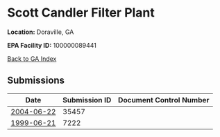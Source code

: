 # Scott Candler Filter Plant

**Location:** Doraville, GA

**EPA Facility ID:** 100000089441

[Back to GA Index](../../index.md)

## Submissions

| Date | Submission ID | Document Control Number |
|------|--------------|-------------------------|
| [2004-06-22](submissions/35457.md) | 35457 |  |
| [1999-06-21](submissions/7222.md) | 7222 |  |
